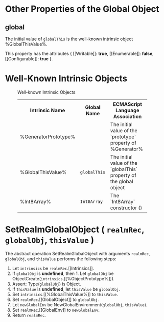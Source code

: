 # Other Properties of the Global Object

## global
The initial value of `globalThis` is the well-known intrinsic object %GlobalThisValue%.

This property has the attributes { [[Writable]]: **true**, [[Enumerable]]: **false**, [[Configurable]]: **true** }.

# Well-Known Intrinsic Objects
<figure>
  <figcaption>Well-known Intrinsic Objects</figcaption>
  <table>
    <tbody>
      <tr>
        <th>Intrinsic Name</th>
        <th>Global Name</th>
        <th>ECMAScript Language Association</th>
      </tr>
      <tr>
        <td>%GeneratorPrototype%</td>
        <td></td>
        <td>The initial value of the `prototype` property of %Generator%</td>
      </tr>
      <tr>
        <td>%GlobalThisValue%</td>
        <td><code>globalThis</code></td>
        <td>The initial value of the `globalThis` property of the global object</td>
      </tr>
      <tr>
        <td>%Int8Array%</td>
        <td><code>Int8Array</code></td>
        <td>The `Int8Array` constructor (<emu-xref href="#sec-typedarray-objects"></emu-xref>)</td>
      </tr>
    </tbody>
  </table>
</figure>

# SetRealmGlobalObject ( `realmRec`, `globalObj`, `thisValue` )

The abstract operation SetRealmGlobalObject with arguments `realmRec`, `globalObj`, and `thisValue` performs the following steps:
  1. Let `intrinsics` be `realmRec`.[[Intrinsics]].
  1. If `globalObj` is **undefined**, then
    1. Let `globalObj` be ObjectCreate(`intrinsics`.[[%ObjectPrototype%]]).
  1. Assert: Type(`globalObj`) is Object.
  1. If `thisValue` is **undefined**, let `thisValue` be `globalObj`.
  1. Set `intrinsics`.[[%GlobalThisValue%]] to `thisValue`.
  1. Set `realmRec`.[[GlobalObject]] to `globalObj`.
  1. Let `newGlobalEnv` be NewGlobalEnvironment(`globalObj`, `thisValue`).
  1. Set `realmRec`.[[GlobalEnv]] to `newGlobalEnv`.
  1. Return `realmRec`.
